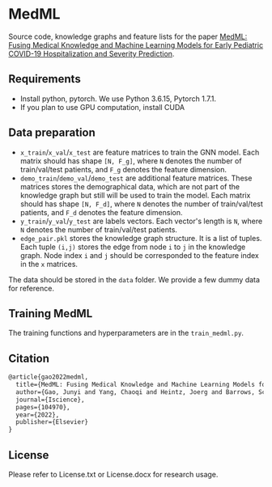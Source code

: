 # MedML
Source code, knowledge graphs and feature lists for the paper [MedML: Fusing Medical Knowledge and Machine Learning Models for Early Pediatric COVID-19 Hospitalization and Severity Prediction](https://www.cell.com/iscience/fulltext/S2589-0042(22)01242-1).

## Requirements

* Install python, pytorch. We use Python 3.6.15, Pytorch 1.7.1.
* If you plan to use GPU computation, install CUDA

## Data preparation

- ```x_train```/```x_val```/```x_test``` are feature matrices to train the GNN model. Each matrix should has shape ```[N, F_g]```, where ```N``` denotes the number of train/val/test patients, and ```F_g``` denotes the feature dimension.
- ```demo_train```/```demo_val```/```demo_test``` are additional feature matrices. These matrices stores the demographical data, which are not part of the knowledge graph but still will be used to train the model. Each matrix should has shape ```[N, F_d]```, where ```N``` denotes the number of train/val/test patients, and ```F_d``` denotes the feature dimension.
- ```y_train```/```y_val```/```y_test``` are labels vectors. Each vector's length is ```N```, where ```N``` denotes the number of train/val/test patients.
- ```edge_pair.pkl``` stores the knowledge graph structure. It is a list of tuples. Each tuple ```(i,j)``` stores the edge from node ```i``` to ```j``` in the knowledge graph. Node index ```i``` and ```j``` should be corresponded to the feature index in the ```x``` matrices.

The data should be stored in the ```data``` folder. We provide a few dummy data for reference.

## Training MedML

The training functions and hyperparameters are in the ```train_medml.py```. 

## Citation

```latex
@article{gao2022medml,
  title={MedML: Fusing Medical Knowledge and Machine Learning Models for Early Pediatric COVID-19 Hospitalization and Severity Prediction},
  author={Gao, Junyi and Yang, Chaoqi and Heintz, Joerg and Barrows, Scott and Albers, Elise and Stapel, Mary and Warfield, Sara and Cross, Adam and Sun, Jimeng and others},
  journal={Iscience},
  pages={104970},
  year={2022},
  publisher={Elsevier}
}
```

## License

Please refer to License.txt or License.docx for research usage.

